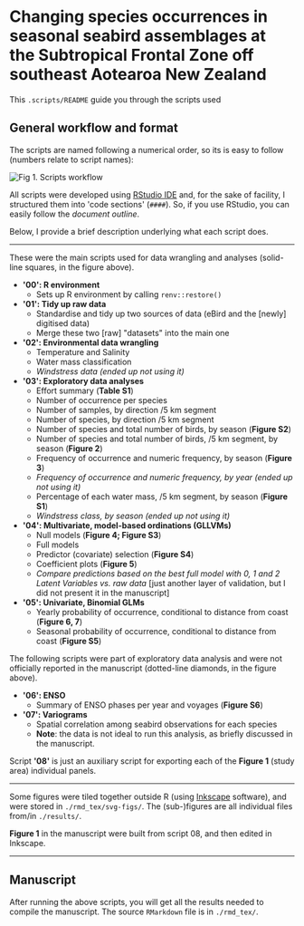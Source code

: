 # Changing species occurrences in seasonal seabird assemblages at the Subtropical Frontal Zone off southeast Aotearoa New Zealand

This `.scripts/README` guide you through the scripts used

## General workflow and format

The scripts are named following a numerical order, so its is easy to follow (numbers relate to script names):

![Fig 1. Scripts workflow](https://github.com/nwdaudt/munida_seabirds/blob/main/scripts/scripts-workflow.png)

All scripts were developed using [RStudio IDE](https://posit.co/products/open-source/rstudio/) and, for the sake of facility, I structured them into 'code sections' (`####`). So, if you use RStudio, you can easily follow the *document outline*.

Below, I provide a brief description underlying what each script does.

***

These were the main scripts used for data wrangling and analyses (solid-line squares, in the figure above).

* **'00': R environment**
  - Sets up R environment by calling `renv::restore()`
* **'01': Tidy up raw data**
  - Standardise and tidy up two sources of data (eBird and the [newly] digitised data)
  - Merge these two [raw] "datasets" into the main one
* **'02': Environmental data wrangling**
  - Temperature and Salinity
  - Water mass classification
  - *Windstress data (ended up not using it)*
* **'03': Exploratory data analyses**
  - Effort summary (**Table S1**)
  - Number of occurrence per species
  - Number of samples, by direction /5 km segment
  - Number of species, by direction /5 km segment
  - Number of species and total number of birds, by season (**Figure S2**)
  - Number of species and total number of birds, /5 km segment, by season (**Figure 2**)
  - Frequency of occurrence and numeric frequency, by season (**Figure 3**)
  - *Frequency of occurrence and numeric frequency, by year (ended up not using it)*
  - Percentage of each water mass, /5 km segment, by season (**Figure S1**)
  - *Windstress class, by season (ended up not using it)*
* **'04': Multivariate, model-based ordinations (GLLVMs)**
  - Null models (**Figure 4; Figure S3**)
  - Full models
  - Predictor (covariate) selection (**Figure S4**)
  - Coefficient plots (**Figure 5**)
  - *Compare predictions based on the best full model with 0, 1 and 2 Latent Variables vs. raw data* [just another layer of validation, but I did not present it in the manuscript]
* **'05': Univariate, Binomial GLMs**
  - Yearly probability of occurrence, conditional to distance from coast (**Figure 6, 7**)
  - Seasonal probability of occurrence, conditional to distance from coast (**Figure S5**)

The following scripts were part of exploratory data analysis and were not officially reported in the manuscript (dotted-line diamonds, in the figure above).

* **'06': ENSO**
  - Summary of ENSO phases per year and voyages (**Figure S6**)
* **'07': Variograms**
  - Spatial correlation among seabird observations for each species
  - **Note**: the data is not ideal to run this analysis, as briefly discussed in the manuscript.

Script **'08'** is just an auxiliary script for exporting each of the **Figure 1** (study area) individual panels.

***

Some figures were tiled together outside R (using [Inkscape](https://inkscape.org/) software), and were stored in `./rmd_tex/svg-figs/`. The (sub-)figures are all individual files from/in `./results/`. 

**Figure 1** in the manuscript were built from script 08, and then edited in Inkscape. 

***

## Manuscript

After running the above scripts, you will get all the results needed to compile the manuscript. The source `RMarkdown` file is in  `./rmd_tex/`. 

